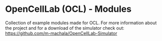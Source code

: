 # OpenCellLab (OCL) - Modules
Collection of example modules made for OCL.
For more information about the project and for a download of the simulator check out: https://github.com/m-machala/OpenCellLab-Simulator
